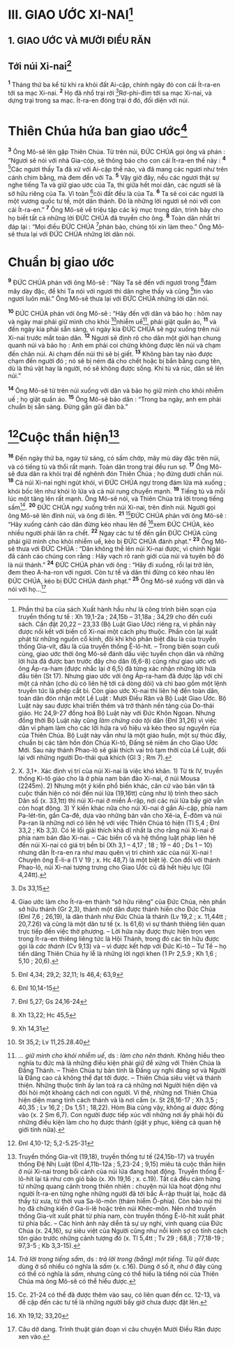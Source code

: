 # III. GIAO ƯỚC XI-NAI[^1]
## 1. GIAO ƯỚC VÀ MƯỜI ĐIỀU RĂN
## Tới núi Xi-nai[^2]
<sup><b>1</b></sup> Tháng thứ ba kể từ khi ra khỏi đất Ai-cập, chính ngày đó con cái Ít-ra-en tới sa mạc Xi-nai. <sup><b>2</b></sup> Họ đã nhổ trại rời [^1*]Rơ-phi-đim tới sa mạc Xi-nai, và dựng trại trong sa mạc. Ít-ra-en đóng trại ở đó, đối diện với núi.

# Thiên Chúa hứa ban giao ước[^3]
<sup><b>3</b></sup> Ông Mô-sê lên gặp Thiên Chúa. Từ trên núi, ĐỨC CHÚA gọi ông và phán : “Ngươi sẽ nói với nhà Gia-cóp, sẽ thông báo cho con cái Ít-ra-en thế này : <sup><b>4</b></sup> [^2*]Các ngươi thấy Ta đã xử với Ai-cập thế nào, và đã mang các ngươi như trên cánh chim bằng, mà đem đến với Ta. <sup><b>5</b></sup> Vậy giờ đây, nếu các ngươi thật sự nghe tiếng Ta và giữ giao ước của Ta, thì giữa hết mọi dân, các ngươi sẽ là sở hữu riêng của Ta. Vì toàn [^3*]cõi đất đều là của Ta. <sup><b>6</b></sup> Ta sẽ coi các ngươi là một vương quốc tư tế, một dân thánh. Đó là những lời ngươi sẽ nói với con cái Ít-ra-en.” <sup><b>7</b></sup> Ông Mô-sê về triệu tập các kỳ mục trong dân, trình bày cho họ biết tất cả những lời ĐỨC CHÚA đã truyền cho ông. <sup><b>8</b></sup> Toàn dân nhất trí đáp lại : “Mọi điều ĐỨC CHÚA [^4*]phán bảo, chúng tôi xin làm theo.” Ông Mô-sê thưa lại với ĐỨC CHÚA những lời dân nói.

# Chuẩn bị giao ước
<sup><b>9</b></sup> ĐỨC CHÚA phán với ông Mô-sê : “Này Ta sẽ đến với ngươi trong [^5*]đám mây dày đặc, để khi Ta nói với ngươi thì dân nghe thấy và cũng [^6*]tin vào ngươi luôn mãi.” Ông Mô-sê thưa lại với ĐỨC CHÚA những lời dân nói.

<sup><b>10</b></sup> ĐỨC CHÚA phán với ông Mô-sê : “Hãy đến với dân và bảo họ : hôm nay và ngày mai phải giữ mình cho khỏi [^7*]nhiễm uế[^4], phải giặt quần áo, <sup><b>11</b></sup> và đến ngày kia phải sẵn sàng, vì ngày kia ĐỨC CHÚA sẽ ngự xuống trên núi Xi-nai trước mắt toàn dân. <sup><b>12</b></sup> Ngươi sẽ định rõ cho dân một giới hạn chung quanh núi và bảo họ : Anh em phải coi chừng không được lên núi và chạm đến chân núi. Ai chạm đến núi thì sẽ bị giết. <sup><b>13</b></sup> Không bàn tay nào được chạm đến người đó ; nó sẽ bị ném đá cho chết hoặc bị bắn bằng cung tên, dù là thú vật hay là người, nó sẽ không được sống. Khi tù và rúc, dân sẽ lên núi.”

<sup><b>14</b></sup> Ông Mô-sê từ trên núi xuống với dân và bảo họ giữ mình cho khỏi nhiễm uế ; họ giặt quần áo. <sup><b>15</b></sup> Ông Mô-sê bảo dân : “Trong ba ngày, anh em phải chuẩn bị sẵn sàng. Đừng gần gũi đàn bà.”

# [^8*]Cuộc thần hiện[^5]
<sup><b>16</b></sup> Đến ngày thứ ba, ngay từ sáng, có sấm chớp, mây mù dày đặc trên núi, và có tiếng tù và thổi rất mạnh. Toàn dân trong trại đều run sợ. <sup><b>17</b></sup> Ông Mô-sê đưa dân ra khỏi trại để nghênh đón Thiên Chúa ; họ đứng dưới chân núi. <sup><b>18</b></sup> Cả núi Xi-nai nghi ngút khói, vì ĐỨC CHÚA ngự trong đám lửa mà xuống ; khói bốc lên như khói lò lửa và cả núi rung chuyển mạnh. <sup><b>19</b></sup> Tiếng tù và mỗi lúc một tăng lên rất mạnh. Ông Mô-sê nói, và Thiên Chúa trả lời trong tiếng sấm[^6]. <sup><b>20</b></sup> ĐỨC CHÚA ngự xuống trên núi Xi-nai, trên đỉnh núi. Người gọi ông Mô-sê lên đỉnh núi, và ông đi lên. <sup><b>21</b></sup> [^7]ĐỨC CHÚA phán với ông Mô-sê : “Hãy xuống cảnh cáo dân đừng kéo nhau lên để [^9*]xem ĐỨC CHÚA, kẻo nhiều người phải lăn ra chết. <sup><b>22</b></sup> Ngay các tư tế đến gần ĐỨC CHÚA cũng phải giữ mình cho khỏi nhiễm uế, kẻo bị ĐỨC CHÚA đánh phạt.” <sup><b>23</b></sup> Ông Mô-sê thưa với ĐỨC CHÚA : “Dân không thể lên núi Xi-nai được, vì chính Ngài đã cảnh cáo chúng con rằng : Hãy vạch rõ ranh giới của núi và tuyên bố đó là núi thánh.” <sup><b>24</b></sup> ĐỨC CHÚA phán với ông : “Hãy đi xuống, rồi lại trở lên, đem theo A-ha-ron với ngươi. Còn tư tế và dân thì đừng có kéo nhau lên ĐỨC CHÚA, kẻo bị ĐỨC CHÚA đánh phạt.” <sup><b>25</b></sup> Ông Mô-sê xuống với dân và nói với họ...[^8]

[^1]: Phần thứ ba của sách Xuất hành hầu như là công trình biên soạn của truyền thống tư tế : Xh 19,1-2a ; 24,15b – 31,18a ; 34,29 cho đến cuối sách. Cần đặt 20,22 – 23,33 (Bộ Luật Giao Ước) riêng ra, vì phần này được nối kết với biến cố Xi-nai một cách phụ thuộc. Phần còn lại xuất phát từ những nguồn cổ kính, đôi khi khó phân biệt đâu là của truyền thống Gia-vít, đâu là của truyền thống Ê-lô-hít. – Trong biên soạn cuối cùng, giao ước thời ông Mô-sê đánh dấu việc tuyển chọn dân và những lời hứa đã được ban trước đây cho dân (6,6-8) cũng như giao ước với ông Áp-ra-ham (được nhắc lại ở 6,5) đã từng xác nhận những lời hứa đầu tiên (St 17). Nhưng giao ước với ông Áp-ra-ham đã được lập với chỉ một cá nhân (cho dù có liên hệ tới cả dòng dõi) và chỉ bao gồm một lệnh truyền tức là phép cắt bì. Còn giao ước Xi-nai thì liên hệ đến toàn dân, toàn dân đón nhận một Lề Luật : Mười Điều Răn và Bộ Luật Giao Ước. Bộ Luật này sau được khai triển thêm và trở thành nền tảng của Do-thái giáo. Hc 24,9-27 đồng hoá Bộ Luật này với Đức Khôn Ngoan. Nhưng đồng thời Bộ Luật này cũng <i>làm chứng cáo tội</i> dân (Đnl 31,26) vì việc dân vi phạm làm cho các lời hứa ra vô hiệu và kéo theo sự nguyền rủa của Thiên Chúa. Bộ Luật này vẫn như là một giáo huấn, một sự thúc đẩy, chuẩn bị các tâm hồn đón Chúa Ki-tô, Đấng sẽ niêm ấn cho Giao Ước Mới. Sau này thánh Phao-lô sẽ giải thích vai trò tạm thời của Lề Luật, đối lại với những người Do-thái quá khích (Gl 3 ; Rm 7).
[^2]: X. 3,1+. Xác định vị trí của núi Xi-nai là việc khó khăn. 1) Từ tk IV, truyền thống Ki-tô giáo cho là ở phía nam bán đảo Xi-nai, ở núi Mousa (2245m). 2) Nhưng một ý kiến phổ biến khác, căn cứ vào bản văn tả cuộc thần hiện có nói đến núi lửa (19,16tt) cũng như lộ trình theo sách Dân số (x. 33,1tt) thì núi Xi-nai ở miền Ả-rập, nơi các núi lửa bấy giờ vẫn còn hoạt động. 3) Ý kiến khác nữa cho núi Xi-nai ở gần Ai-cập, phía nam Pa-lét-tin, gần Ca-đê, dựa vào những bản văn cho Xê-ia, Ê-đôm và núi Pa-ran là những nơi có liên hệ với việc Thiên Chúa tỏ hiện (Tl 5,4 ; Đnl 33,2 ; Kb 3,3). Có lẽ lối giải thích khả dĩ nhất là cho rằng núi Xi-nai ở phía nam bán đảo Xi-nai. – Các biến cố và hệ thống luật pháp liên hệ đến núi Xi-nai có giá trị bền bỉ (Xh 3,1 – 4,17 ; 18 ; 19 – 40 ; Ds 1 – 10) nhưng dân Ít-ra-en ra như mau quên vị trí chính xác của núi Xi-nai ! Chuyện ông Ê-li-a (1 V 19 ; x. Hc 48,7) là một biệt lệ. Còn đối với thánh Phao-lô, núi Xi-nai tượng trưng cho Giao Ước cũ đã hết hiệu lực (Gl 4,24tt).
[^3]: Giao ước làm cho Ít-ra-en thành “sở hữu riêng” của Đức Chúa, nên phần sở hữu thánh (Gr 2,3), thành một dân được thánh hiến cho Đức Chúa (Đnl 7,6 ; 26,19), là dân thánh như Đức Chúa là thánh (Lv 19,2 ; x. 11,44tt ; 20,7.26) và cũng là một dân tư tế (x. Is 61,6) vì sự thánh thiêng liên quan trực tiếp đến việc thờ phượng. – Lời hứa này được thực hiện trọn vẹn trong Ít-ra-en thiêng liêng tức là Hội Thánh, trong đó các tín hữu được gọi là <i>các thánh</i> (Cv 9,13) và – vì được kết hợp với Đức Ki-tô – Tư Tế – họ tiến dâng Thiên Chúa hy lễ là những lời ngợi khen (1 Pr 2,5.9 ; Kh 1,6 ; 5,10 ; 20,6).
[^4]: <i>... giữ mình cho khỏi nhiễm uế</i>, ds : <i>làm cho nên thánh</i>. Không hiểu theo nghĩa tu đức mà là những điều kiện phải giữ để xứng với Thiên Chúa là Đấng Thánh. – Thiên Chúa tự bản tính là Đấng uy nghi đáng sợ và Người là Đấng cao cả không thể đạt tới được. – Thiên Chúa siêu việt và thánh thiện. Những thuộc tính ấy lan toả ra cả những nơi Người hiện diện và đòi hỏi một khoảng cách nơi con người. Vì thế, những nơi Thiên Chúa hiện diện mang tính cách thánh và là nơi cấm (x. St 28,16-17 ; Xh 3,5 ; 40,35 ; Lv 16,2 ; Ds 1,51 ; 18,22). Hòm Bia cũng vậy, không ai được động vào (x. 2 Sm 6,7). Con người được tiếp xúc với những nơi ấy phải hội đủ những điều kiện làm cho họ được thánh (giặt y phục, kiêng cả quan hệ giới tính nữa).
[^5]: Truyền thống Gia-vít (19,18), truyền thống tư tế (24,15b-17) và truyền thống Đệ Nhị Luật (Đnl 4,11b-12a ; 5,23-24 ; 9,15) miêu tả cuộc thần hiện ở núi Xi-nai trong bối cảnh của núi lửa đang hoạt động. Truyền thống Ê-lô-hít lại tả như cơn gió bão (x. Xh 19,16 ; x. c.19). Tất cả đều cảm hứng từ những quang cảnh trong thiên nhiên : chuyện núi lửa hoạt động như người Ít-ra-en từng nghe những người đã tới bắc Ả-rập thuật lại, hoặc đã thấy từ xưa, từ thời vua Sa-lô-môn (thám hiểm Ô-phia). Còn bão núi thì họ đã chứng kiến ở Ga-li-lê hoặc trên núi Khéc-môn. Nên nhớ truyền thống Gia-vít xuất phát từ phía nam, còn truyền thống Ê-lô-hít xuất phát từ phía bắc. – Các hình ảnh này diễn tả sự uy nghi, vinh quang của Đức Chúa (x. 24,16), sự siêu việt của Người cũng như nỗi kinh sợ có tính cách tôn giáo trước những cảnh tượng đó (x. Tl 5,4tt ; Tv 29 ; 68,8 ; 77,18-19 ; 97,3-5 ; Kb 3,3-15).
[^6]: <i>Trả lời trong tiếng sấm</i>, ds : <i>trả lời trong (bằng) một tiếng</i>. Từ <i>qôl</i> được dùng ở số nhiều có nghĩa là <i>sấm</i> (x. c.16). Dùng ở số ít, như ở đây cũng có thể có nghĩa là <i>sấm</i>, nhưng cũng có thể hiểu là tiếng nói của Thiên Chúa mà ông Mô-sê có thể hiểu được.
[^7]: Cc. 21-24 có thể đã được thêm vào sau, có liên quan đến cc. 12-13, và đề cập đến các tư tế là những người bấy giờ chưa được đặt lên.
[^8]: Câu dở dang. Trình thuật gián đoạn vì câu chuyện Mười Điều Răn được xen vào.
[^1*]: Ds 33,15
[^2*]: Đnl 4,34; 29,2; 32,11; Is 46,4; 63,9
[^3*]: Đnl 10,14-15
[^4*]: Đnl 5,27; Gs 24,16-24
[^5*]: Xh 13,22; Hc 45,5
[^6*]: Xh 14,31
[^7*]: St 35,2; Lv 11,25.28.40
[^8*]: Đnl 4,10-12; 5,2-5.25-31
[^9*]: Xh 19,12; 33,20
